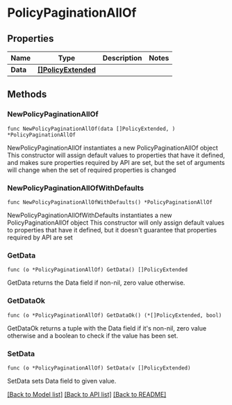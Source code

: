 # PolicyPaginationAllOf

## Properties

Name | Type | Description | Notes
------------ | ------------- | ------------- | -------------
**Data** | [**[]PolicyExtended**](PolicyExtended.md) |  | 

## Methods

### NewPolicyPaginationAllOf

`func NewPolicyPaginationAllOf(data []PolicyExtended, ) *PolicyPaginationAllOf`

NewPolicyPaginationAllOf instantiates a new PolicyPaginationAllOf object
This constructor will assign default values to properties that have it defined,
and makes sure properties required by API are set, but the set of arguments
will change when the set of required properties is changed

### NewPolicyPaginationAllOfWithDefaults

`func NewPolicyPaginationAllOfWithDefaults() *PolicyPaginationAllOf`

NewPolicyPaginationAllOfWithDefaults instantiates a new PolicyPaginationAllOf object
This constructor will only assign default values to properties that have it defined,
but it doesn't guarantee that properties required by API are set

### GetData

`func (o *PolicyPaginationAllOf) GetData() []PolicyExtended`

GetData returns the Data field if non-nil, zero value otherwise.

### GetDataOk

`func (o *PolicyPaginationAllOf) GetDataOk() (*[]PolicyExtended, bool)`

GetDataOk returns a tuple with the Data field if it's non-nil, zero value otherwise
and a boolean to check if the value has been set.

### SetData

`func (o *PolicyPaginationAllOf) SetData(v []PolicyExtended)`

SetData sets Data field to given value.



[[Back to Model list]](../README.md#documentation-for-models) [[Back to API list]](../README.md#documentation-for-api-endpoints) [[Back to README]](../README.md)



